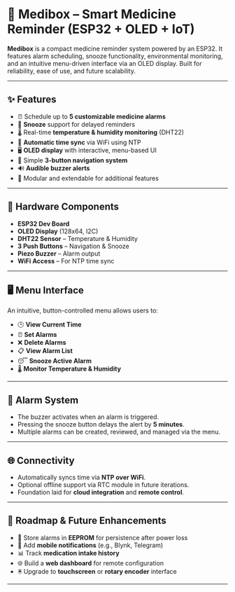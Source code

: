 # 💊 Medibox – Smart Medicine Reminder (ESP32 + OLED + IoT)

**Medibox** is a compact medicine reminder system powered by an ESP32. It features alarm scheduling, snooze functionality, environmental monitoring, and an intuitive menu-driven interface via an OLED display. Built for reliability, ease of use, and future scalability.

---

## ✨ Features

- ⏰ Schedule up to **5 customizable medicine alarms**  
- 🔁 **Snooze** support for delayed reminders  
- 🌡️ Real-time **temperature & humidity monitoring** (DHT22)  
- 📆 **Automatic time sync** via WiFi using NTP  
- 🖥️ **OLED display** with interactive, menu-based UI  
- 🔘 Simple **3-button navigation system**  
- 🔊 **Audible buzzer alerts**  
- 🔧 Modular and extendable for additional features  

---

## 🧩 Hardware Components

- **ESP32 Dev Board**  
- **OLED Display** (128x64, I2C)  
- **DHT22 Sensor** – Temperature & Humidity  
- **3 Push Buttons** – Navigation & Snooze  
- **Piezo Buzzer** – Alarm output  
- **WiFi Access** – For NTP time sync  

---

## 🖥️ Menu Interface

An intuitive, button-controlled menu allows users to:

- 🕒 **View Current Time**  
- ⏰ **Set Alarms**  
- ❌ **Delete Alarms**  
- 📋 **View Alarm List**  
- 😴 **Snooze Active Alarm**  
- 🌡️ **Monitor Temperature & Humidity**

---

## 🔔 Alarm System

- The buzzer activates when an alarm is triggered.  
- Pressing the snooze button delays the alert by **5 minutes**.  
- Multiple alarms can be created, reviewed, and managed via the menu.

---

## 🌐 Connectivity

- Automatically syncs time via **NTP over WiFi**.  
- Optional offline support via RTC module in future iterations.  
- Foundation laid for **cloud integration** and **remote control**.

---

## 🚀 Roadmap & Future Enhancements

- 💾 Store alarms in **EEPROM** for persistence after power loss  
- 📱 Add **mobile notifications** (e.g., Blynk, Telegram)  
- 📊 Track **medication intake history**  
- 🌐 Build a **web dashboard** for remote configuration  
- 🖲️ Upgrade to **touchscreen** or **rotary encoder** interface  

---


